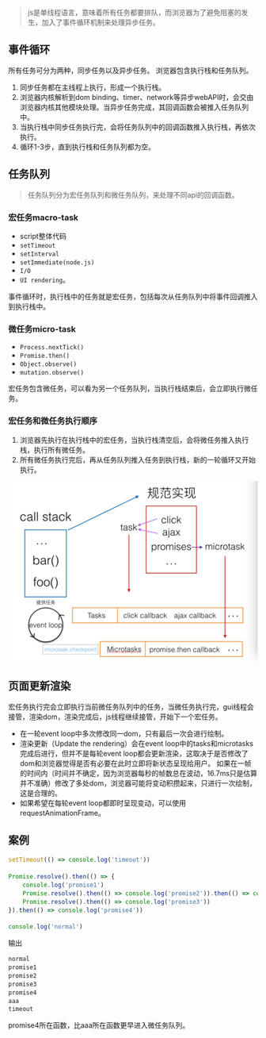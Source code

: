 >js是单线程语言，意味着所有任务都要排队，而浏览器为了避免阻塞的发生，加入了事件循环机制来处理异步任务。

## 事件循环  
所有任务可分为两种，同步任务以及异步任务。 浏览器包含执行栈和任务队列。  
1. 同步任务都在主线程上执行，形成一个执行栈。
2. 浏览器内核解析到dom binding、timer、network等异步webAPI时，会交由浏览器内核其他模块处理。当异步任务完成，其回调函数会被推入任务队列中。
3. 当执行栈中同步任务执行完，会将任务队列中的回调函数推入执行栈，再依次执行。
4. 循环1-3步，直到执行栈和任务队列都为空。  

## 任务队列    
> 任务队列分为宏任务队列和微任务队列，来处理不同api的回调函数。
### 宏任务macro-task
- script整体代码
- `setTimeout`
- `setInterval`
- `setImmediate(node.js)`
- `I/O`
- `UI rendering`。

事件循环时，执行栈中的任务就是宏任务，包括每次从任务队列中将事件回调推入到执行栈中。

### 微任务micro-task
- `Process.nextTick()`
- `Promise.then()`
- `Object.observe()`
- `mutation.observe()`

宏任务包含微任务，可以看为另一个任务队列，当执行栈结束后，会立即执行微任务。

### 宏任务和微任务执行顺序
1. 浏览器先执行在执行栈中的宏任务，当执行栈清空后，会将微任务推入执行栈，执行所有微任务。
2. 所有微任务执行完后，再从任务队列推入任务到执行栈，新的一轮循环又开始执行。  

![事件循环_01](../images/事件循环_01.png)

## 页面更新渲染
宏任务执行完会立即执行当前微任务队列中的任务，当微任务执行完，gui线程会接管，渲染dom，渲染完成后，js线程继续接管，开始下一个宏任务。    


- 在一轮event loop中多次修改同一dom，只有最后一次会进行绘制。
- 渲染更新（Update the rendering）会在event loop中的tasks和microtasks完成后进行，但并不是每轮event loop都会更新渲染，这取决于是否修改了dom和浏览器觉得是否有必要在此时立即将新状态呈现给用户。 如果在一帧的时间内（时间并不确定，因为浏览器每秒的帧数总在波动，16.7ms只是估算并不准确）修改了多处dom，浏览器可能将变动积攒起来，只进行一次绘制，这是合理的。
- 如果希望在每轮event loop都即时呈现变动，可以使用requestAnimationFrame。

## 案例
```js
setTimeout(() => console.log('timeout'))

Promise.resolve().then(() => {
    console.log('promise1')
    Promise.resolve().then(() => console.log('promise2')).then(() => console.log('aaa'))
    Promise.resolve().then(() => console.log('promise3'))
}).then(() => console.log('promise4'))

console.log('normal')  
```
输出
```js
normal
promise1
promise2
promise3
promise4
aaa
timeout
```
promise4所在函数，比aaa所在函数更早进入微任务队列。